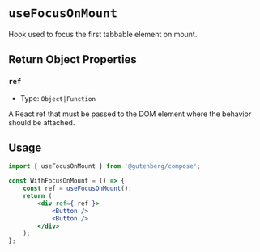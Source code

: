 # `useFocusOnMount`

Hook used to focus the first tabbable element on mount.

## Return Object Properties

### `ref`

-   Type: `Object|Function`

A React ref that must be passed to the DOM element where the behavior should be attached.

## Usage

```jsx
import { useFocusOnMount } from '@gutenberg/compose';

const WithFocusOnMount = () => {
	const ref = useFocusOnMount();
	return (
		<div ref={ ref }>
			<Button />
			<Button />
		</div>
	);
};
```
